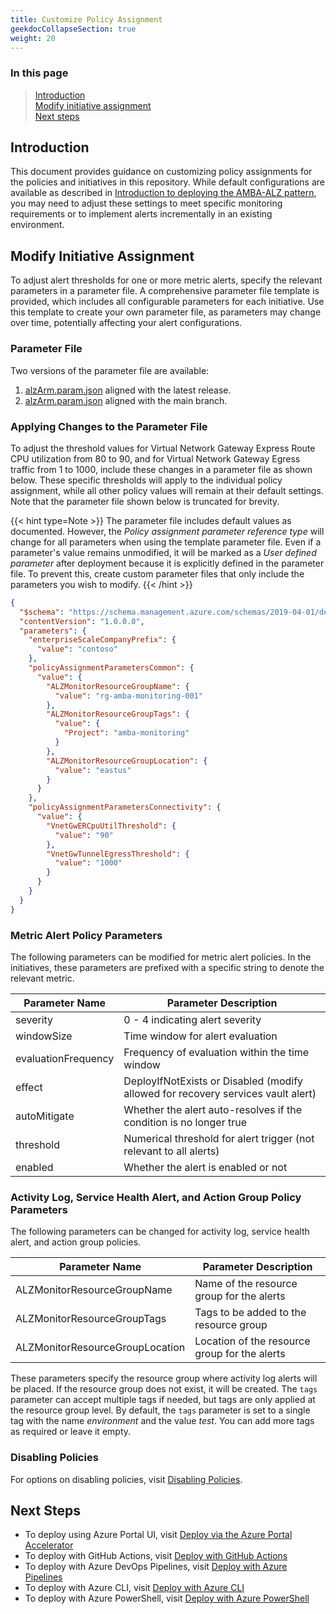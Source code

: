 ```yaml
---
title: Customize Policy Assignment
geekdocCollapseSection: true
weight: 20
---
```


### In this page

> [Introduction](../Customize-Policy-Assignment#introduction) </br>
> [Modify initiative assignment](../Customize-Policy-Assignment#modify-initiative-assignment) </br>
> [Next steps](../Customize-Policy-Assignment#next-steps)

## Introduction

This document provides guidance on customizing policy assignments for the policies and initiatives in this repository. While default configurations are available as described in [Introduction to deploying the AMBA-ALZ pattern](../Introduction-to-deploying-the-ALZ-Pattern), you may need to adjust these settings to meet specific monitoring requirements or to implement alerts incrementally in an existing environment.

## Modify Initiative Assignment

To adjust alert thresholds for one or more metric alerts, specify the relevant parameters in a parameter file. A comprehensive parameter file template is provided, which includes all configurable parameters for each initiative. Use this template to create your own parameter file, as parameters may change over time, potentially affecting your alert configurations.

### Parameter File

Two versions of the parameter file are available:

1. [alzArm.param.json](https://github.com/azure/azure-monitor-baseline-alerts/blob/2025-03-03/patterns/alz/alzArm.param.json) aligned with the latest release.
2. [alzArm.param.json](https://github.com/azure/azure-monitor-baseline-alerts/blob/main/patterns/alz/alzArm.param.json) aligned with the main branch.

### Applying Changes to the Parameter File

To adjust the threshold values for Virtual Network Gateway Express Route CPU utilization from 80 to 90, and for Virtual Network Gateway Egress traffic from 1 to 1000, include these changes in a parameter file as shown below. These specific thresholds will apply to the individual policy assignment, while all other policy values will remain at their default settings. Note that the parameter file shown below is truncated for brevity.

{{< hint type=Note >}}
The parameter file includes default values as documented. However, the _Policy assignment parameter reference type_ will change for all parameters when using the template parameter file. Even if a parameter's value remains unmodified, it will be marked as a _User defined parameter_ after deployment because it is explicitly defined in the parameter file. To prevent this, create custom parameter files that only include the parameters you wish to modify.
{{< /hint >}}

```json
{
  "$schema": "https://schema.management.azure.com/schemas/2019-04-01/deploymentParameters.json#",
  "contentVersion": "1.0.0.0",
  "parameters": {
    "enterpriseScaleCompanyPrefix": {
      "value": "contoso"
    },
    "policyAssignmentParametersCommon": {
      "value": {
        "ALZMonitorResourceGroupName": {
          "value": "rg-amba-monitoring-001"
        },
        "ALZMonitorResourceGroupTags": {
          "value": {
            "Project": "amba-monitoring"
          }
        },
        "ALZMonitorResourceGroupLocation": {
          "value": "eastus"
        }
      }
    },
    "policyAssignmentParametersConnectivity": {
      "value": {
        "VnetGwERCpuUtilThreshold": {
          "value": "90"
        },
        "VnetGwTunnelEgressThreshold": {
          "value": "1000"
        }
      }
    }
  }
}
```

### Metric Alert Policy Parameters

The following parameters can be modified for metric alert policies. In the initiatives, these parameters are prefixed with a specific string to denote the relevant metric.

| **Parameter Name** | **Parameter Description** |
|--------------------|---------------------------|
| severity           | 0 - 4 indicating alert severity |
| windowSize         | Time window for alert evaluation |
| evaluationFrequency| Frequency of evaluation within the time window |
| effect             | DeployIfNotExists or Disabled (modify allowed for recovery services vault alert) |
| autoMitigate       | Whether the alert auto-resolves if the condition is no longer true |
| threshold          | Numerical threshold for alert trigger (not relevant to all alerts) |
| enabled            | Whether the alert is enabled or not |

### Activity Log, Service Health Alert, and Action Group Policy Parameters

The following parameters can be changed for activity log, service health alert, and action group policies.

| **Parameter Name** | **Parameter Description** |
|--------------------|---------------------------|
| ALZMonitorResourceGroupName | Name of the resource group for the alerts |
| ALZMonitorResourceGroupTags | Tags to be added to the resource group |
| ALZMonitorResourceGroupLocation | Location of the resource group for the alerts |

These parameters specify the resource group where activity log alerts will be placed. If the resource group does not exist, it will be created. The `tags` parameter can accept multiple tags if needed, but tags are only applied at the resource group level. By default, the `tags` parameter is set to a single tag with the name *environment* and the value *test*. You can add more tags as required or leave it empty.

### Disabling Policies

For options on disabling policies, visit [Disabling Policies](../../Disabling-Policies).

## Next Steps

- To deploy using Azure Portal UI, visit [Deploy via the Azure Portal Accelerator](../Deploy-via-Azure-Portal-UI)
- To deploy with GitHub Actions, visit [Deploy with GitHub Actions](../Deploy-with-GitHub-Actions)
- To deploy with Azure DevOps Pipelines, visit [Deploy with Azure Pipelines](../Deploy-with-Azure-Pipelines)
- To deploy with Azure CLI, visit [Deploy with Azure CLI](../Deploy-with-Azure-CLI)
- To deploy with Azure PowerShell, visit [Deploy with Azure PowerShell](../Deploy-with-Azure-PowerShell)
